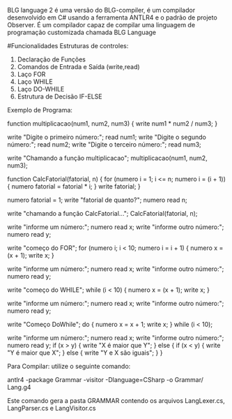 BLG language 2 é uma versão do BLG-compiler, é um compilador desenvolvido em C# usando a ferramenta ANTLR4 e o padrão de projeto Observer. É um compilador capaz de compilar uma linguagem de programação customizada chamada BLG Language

#Funcionalidades
Estruturas de controles:
1. Declaração de Funções
2. Comandos de Entrada e Saída (write,read)
3. Laço FOR
4. Laço WHILE
5. Laço DO-WHILE
6. Estrutura de Decisão IF-ELSE

Exemplo de Programa:

function multiplicacao(num1, num2, num3) {
    write num1 * num2 / num3;
}

write "Digite o primeiro número:";
read num1;
write "Digite o segundo número:";
read num2;
write "Digite o terceiro número:";
read num3;

write "Chamando a função multiplicacao";
multiplicacao(num1, num2, num3);

function CalcFatorial(fatorial, n) {
    for (numero i = 1; i <= n; numero i = (i + 1)) {
        numero fatorial = fatorial * i;
    }
    write fatorial;
}

numero fatorial = 1;
write "fatorial de quanto?";
numero read n;

write "chamando a função CalcFatorial...";
CalcFatorial(fatorial, n);

write "informe um número:";
numero read x;
write "informe outro número:";
numero read y;

write "começo do FOR";
for (numero i; i < 10; numero i = i + 1) {
    numero x = (x + 1);
    write x;
}

write "informe um número:";
numero read x;
write "informe outro número:";
numero read y;

write "começo do WHILE";
while (i < 10) {
    numero x = (x + 1);
    write x;
}

write "informe um número:";
numero read x;
write "informe outro número:";
numero read y;

write "Começo DoWhile";
do {
    numero x = x + 1;
    write x;
} while (i < 10);

write "informe um número:";
numero read x;
write "informe outro número:";
numero read y;
if (x > y) {
    write "X é maior que Y";
} else {
    if (x < y) {
        write "Y é maior que X";
    } else {
        write "Y e X são iguais";
    }
}

Para Compilar: 
utilize o seguinte comando:

antlr4 -package Grammar -visitor -Dlanguage=CSharp -o Grammar/ Lang.g4

Este comando gera a pasta GRAMMAR contendo os arquivos LangLexer.cs, LangParser.cs e LangVisitor.cs

